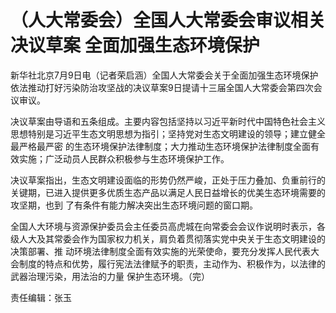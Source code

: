 # （人大常委会）全国人大常委会审议相关决议草案 全面加强生态环境保护

新华社北京7月9日电（记者荣启涵）全国人大常委会关于全面加强生态环境保护依法推动打好污染防治攻坚战的决议草案9日提请十三届全国人大常委会第四次会议审议。

决议草案由导语和五条组成。主要内容包括坚持以习近平新时代中国特色社会主义思想特别是习近平生态文明思想为指引；坚持党对生态文明建设的领导；建立健全最严格最严密
的生态环境保护法律制度；大力推动生态环境保护法律制度全面有效实施；广泛动员人民群众积极参与生态环境保护工作。

决议草案指出，生态文明建设面临的形势仍然严峻，正处于压力叠加、负重前行的关键期，已进入提供更多优质生态产品以满足人民日益增长的优美生态环境需要的攻坚期，也到
了有条件有能力解决突出生态环境问题的窗口期。

全国人大环境与资源保护委员会主任委员高虎城在向常委会会议作说明时表示，各级人大及其常委会作为国家权力机关，肩负着贯彻落实党中央关于生态文明建设的决策部署、推
动环境法律制度全面有效实施的光荣使命，要充分发挥人民代表大会制度的特点和优势，履行宪法法律赋予的职责，主动作为、积极作为，以法律的武器治理污染，用法治的力量
保护生态环境。（完）

责任编辑：张玉

